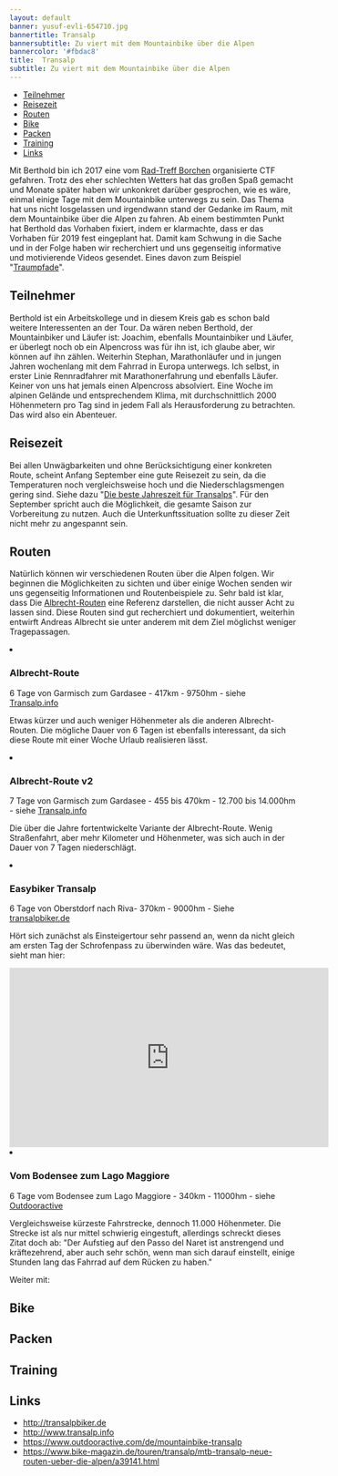 ```yaml
---
layout: default
banner: yusuf-evli-654710.jpg
bannertitle: Transalp
bannersubtitle: Zu viert mit dem Mountainbike über die Alpen
bannercolor: '#fbdac8'
title:  Transalp
subtitle: Zu viert mit dem Mountainbike über die Alpen
---
```

<ul class="toc">
<li><a href="#teilnehmer">Teilnehmer</a></li>
<li><a href="#reisezeit">Reisezeit</a></li>
<li><a href="#routen">Routen</a></li>
<li><a href="#bike">Bike</a></li>
<li><a href="#packen">Packen</a></li>
<li><a href="#training">Training</a></li>
<li><a href="#links">Links</a></li>
</ul>

Mit Berthold bin ich 2017 eine vom [Rad-Treff Borchen](http://www.rad-treff-borchen.de) organisierte CTF gefahren. Trotz des eher schlechten Wetters hat das großen Spaß gemacht und Monate später haben wir unkonkret darüber gesprochen, wie es wäre, einmal einige Tage mit dem Mountainbike unterwegs zu sein. Das Thema hat uns nicht losgelassen und irgendwann stand der Gedanke im Raum, mit dem Mountainbike über die Alpen zu fahren. Ab einem bestimmten Punkt hat Berthold das Vorhaben fixiert, indem er klarmachte, dass er das Vorhaben für 2019 fest eingeplant hat. Damit kam Schwung in die Sache und in der Folge haben wir recherchiert und uns gegenseitig informative und motivierende Videos gesendet. Eines davon zum Beispiel "[Traumpfade](https://www.br.de/mediathek/video/traumpfade-mit-dem-mountainbike-ueber-die-alpen-av:5a3c404bdd95b200180bcb86)".

## Teilnehmer
Berthold ist ein Arbeitskollege und in diesem Kreis gab es schon bald weitere Interessenten an der Tour. Da wären neben Berthold, der Mountainbiker und Läufer ist: Joachim, ebenfalls Mountainbiker und Läufer, er überlegt noch ob ein Alpencross was für ihn ist, ich glaube aber, wir können auf ihn zählen. Weiterhin Stephan, Marathonläufer und in jungen Jahren wochenlang mit dem Fahrrad in Europa unterwegs. Ich selbst, in erster Linie Rennradfahrer mit Marathonerfahrung und ebenfalls Läufer. Keiner von uns hat jemals einen Alpencross absolviert. Eine Woche im alpinen Gelände und entsprechendem Klima, mit durchschnittlich 2000 Höhenmetern pro Tag sind in jedem Fall als Herausforderung zu betrachten. Das wird also ein Abenteuer.

## Reisezeit
Bei allen Unwägbarkeiten und ohne Berücksichtigung einer konkreten Route, scheint Anfang September eine gute Reisezeit zu sein, da die Temperaturen noch vergleichsweise hoch und die Niederschlagsmengen gering sind. Siehe dazu "[Die beste Jahreszeit für Transalps](http://transalpbiker.de/2017/03/08/die-beste-jahreszeit-fuer-transalps/)". Für den September spricht auch die Möglichkeit, die gesamte Saison zur Vorbereitung zu nutzen. Auch die Unterkunftssituation sollte zu dieser Zeit nicht mehr zu angespannt sein. 

## Routen
Natürlich können wir verschiedenen Routen über die Alpen folgen. Wir beginnen die Möglichkeiten zu sichten und über einige Wochen senden wir uns gegenseitig Informationen und Routenbeispiele zu. Sehr bald ist klar, dass Die [Albrecht-Routen](http://www.transalp.info/albrecht-route) eine Referenz darstellen, die nicht ausser Acht zu lassen sind. Diese Routen sind gut recherchiert und dokumentiert, weiterhin entwirft Andreas Albrecht sie unter anderem mit dem Ziel möglichst weniger Tragepassagen.

<div class="detail-list">
<li><h3>Albrecht-Route</h3>
<p class="meta">
6 Tage von Garmisch zum Gardasee - 417km - 9750hm - siehe <a href="http://www.transalp.info/albrecht-route/6-tage">Transalp.info</a>
</p>

<p>Etwas kürzer und auch weniger Höhenmeter als die anderen Albrecht-Routen. Die mögliche Dauer von 6 Tagen ist ebenfalls interessant, da sich diese Route mit einer Woche Urlaub realisieren lässt.</p>
</li>

<li><h3>Albrecht-Route v2</h3>
<p class="meta">
7 Tage von Garmisch zum Gardasee - 455 bis 470km - 12.700 bis 14.000hm - siehe <a href="http://www.transalp.info/albrecht-route/v2">Transalp.info</a>
</p>

<p>Die über die Jahre fortentwickelte Variante der Albrecht-Route. Wenig Straßenfahrt, aber mehr Kilometer und Höhenmeter, was sich auch in der Dauer von 7 Tagen niederschlägt.
</p>
</li>

<li><h3>Easybiker Transalp</h3>
<p class="meta">
6 Tage von Oberstdorf nach Riva- 370km - 9000hm - Siehe <a href="http://transalpbiker.de/category/easybiker-transalp/">transalpbiker.de</a>
</p>

<p>
Hört sich zunächst als Einsteigertour sehr passend an, wenn da nicht gleich am ersten Tag der Schrofenpass zu überwinden wäre. Was das bedeutet, sieht man hier:
</p>
<iframe width="560" height="315" src="https://www.youtube.com/embed/96Wc4n-1-Bs" frameborder="0" allow="autoplay; encrypted-media" allowfullscreen></iframe>
</li>

<li><h3>Vom Bodensee zum Lago Maggiore</h3>
<p class="meta">
6 Tage vom Bodensee zum Lago Maggiore - 340km - 11000hm - siehe <a href="https://www.outdooractive.com/de/mountainbike-transalp/bodensee-rheintal/alpenueberquerung-vom-bodensee-zum-lago-maggiore-/1389123/">Outdooractive</a>
</p>

<p>Vergleichsweise kürzeste Fahrstrecke, dennoch 11.000 Höhenmeter. Die Strecke ist als nur mittel schwierig eingestuft, allerdings schreckt dieses Zitat doch ab: "Der Aufstieg auf den Passo del Naret ist anstrengend und kräftezehrend, aber auch sehr schön, wenn man sich darauf einstellt, einige Stunden lang das Fahrrad auf dem Rücken zu haben."
</p>
</li>

</div>


Weiter mit:

## Bike

## Packen

## Training

## Links
- http://transalpbiker.de
- http://www.transalp.info
- https://www.outdooractive.com/de/mountainbike-transalp
- https://www.bike-magazin.de/touren/transalp/mtb-transalp-neue-routen-ueber-die-alpen/a39141.html








